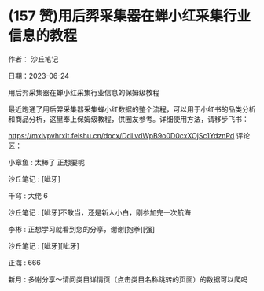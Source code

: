 
# (157 赞)用后羿采集器在蝉小红采集行业信息的教程

作者：  沙丘笔记

日期：2023-06-24

用后羿采集器在蝉小红采集行业信息的保姆级教程

最近跑通了用后羿采集器采集蝉小红数据的整个流程，可以用于小红书的品类分析和商品分析，这里奉上保姆级教程，供圈友参考。详细使用方法，请移步飞书：

https://mxlvpvhrxlt.feishu.cn/docx/DdLvdWpB9o0D0cxXOjSc1YdznPd 评论区：

小章鱼 : 太棒了  正想要呢

沙丘笔记 : [呲牙]

千穹 : 大佬 6

沙丘笔记 : [呲牙]不敢当，还是新人小白，刚参加完一次航海

李彬 : 正想学习就看到您的分享，谢谢[抱拳][强]

沙丘笔记 : [呲牙][呲牙]

正海 : 666

新月 : 多谢分享～请问类目详情页（点击类目名称跳转的页面）的数据可以爬吗 

 
